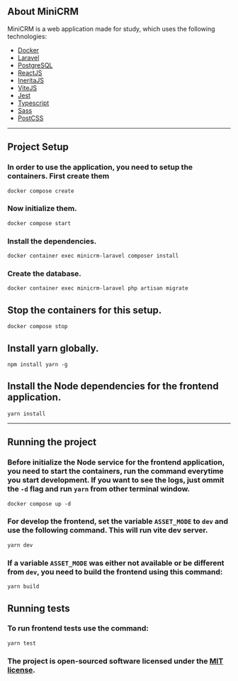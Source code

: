 ## About MiniCRM

MiniCRM is a web application made for study, which uses the following technologies:

- [Docker](https://www.docker.com/)
- [Laravel](https://laravel.com/)
- [PostgreSQL](https://www.postgresql.org/)
- [ReactJS](https://reactjs.org/)
- [IneritaJS](https://inertiajs.com/)
- [ViteJS](https://vitejs.dev/)
- [Jest](https://jestjs.io/)
- [Typescript](https://www.typescriptlang.org/)
- [Sass](https://sass-lang.com/)
- [PostCSS](https://postcss.org/)

---

## Project Setup

### In order to use the application, you need to setup the containers. First create them

```
docker compose create
```

### Now initialize them.

```
docker compose start
```

### Install the dependencies.

```
docker container exec minicrm-laravel composer install
```

### Create the database.

```
docker container exec minicrm-laravel php artisan migrate
```

## Stop the containers for this setup.

```
docker compose stop
```

## Install yarn globally.

```
npm install yarn -g
```

## Install the Node dependencies for the frontend application.

```
yarn install
```

---

## Running the project

### Before initialize the Node service for the frontend application, you need to start the containers, run the command everytime you start development. If you want to see the logs, just ommit the `-d` flag and run `yarn` from other terminal window.

```
docker compose up -d
```

### For develop the frontend, set the variable `ASSET_MODE` to `dev` and use the following command. This will run vite dev server.

```
yarn dev
```

### If a variable `ASSET_MODE` was either not available or be different from `dev`, you need to build the frontend using this command:

```
yarn build
```

## Running tests

### To run frontend tests use the command:

```
yarn test
```

### The project is open-sourced software licensed under the [MIT license](https://opensource.org/licenses/MIT).

